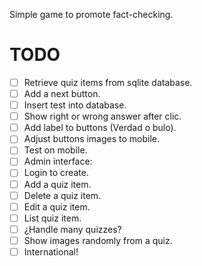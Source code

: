Simple game to promote fact-checking.

# TODO
- [ ] Retrieve quiz items from sqlite database.
- [ ] Add a next button.
- [ ] Insert test into database.
- [ ] Show right or wrong answer after clic.
- [ ] Add label to buttons (Verdad o bulo).
- [ ] Adjust buttons images to mobile.
- [ ] Test on mobile.
- [ ] Admin interface:
 - [ ] Login to create.
 - [ ] Add a quiz item.
 - [ ] Delete a quiz item.
 - [ ] Edit a quiz item.
 - [ ] List quiz item.
- [ ] ¿Handle many quizzes?
- [ ] Show images randomly from a quiz.
- [ ] International!
